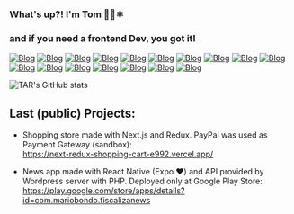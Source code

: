 ### What's up?! I'm Tom 👨‍💻⚛️
### and if you need a frontend Dev, you got it!


[![Blog](https://img.shields.io/badge/React-20232A?style=for-the-badge&logo=react&logoColor=61DAFB)]()
[![Blog](https://img.shields.io/badge/React_Native-20232A?style=for-the-badge&logo=react&logoColor=61DAFB)]()
[![Blog](https://img.shields.io/badge/Redux-593D88?style=for-the-badge&logo=redux&logoColor=white)]()
[![Blog](https://img.shields.io/badge/Jest-323330?style=for-the-badge&logo=Jest&logoColor=white)]()
[![Blog](https://img.shields.io/badge/JavaScript-F7DF1E?style=for-the-badge&logo=javascript&logoColor=black)]()
[![Blog](https://img.shields.io/badge/TypeScript-007ACC?style=for-the-badge&logo=typescript&logoColor=white)]()
[![Blog](https://img.shields.io/badge/Figma-F24E1E?style=for-the-badge&logo=figma&logoColor=white)]()
[![Blog](https://img.shields.io/badge/styled--components-DB7093?style=for-the-badge&logo=styled-components&logoColor=white)]()
[![Blog](https://img.shields.io/badge/Tailwind_CSS-38B2AC?style=for-the-badge&logo=tailwind-css&logoColor=white)]()
[![Blog](https://img.shields.io/badge/Express.js-404D59?style=for-the-badge)]()
[![Blog](https://img.shields.io/badge/MongoDB-4EA94B?style=for-the-badge&logo=mongodb&logoColor=white)]()
[![Blog](https://img.shields.io/badge/MySQL-005C84?style=for-the-badge&logo=mysql&logoColor=white)]()
[![Blog](https://img.shields.io/badge/Netlify-00C7B7?style=for-the-badge&logo=netlify&logoColor=white)]()
[![Blog](https://img.shields.io/badge/Amazon_AWS-232F3E?style=for-the-badge&logo=amazon-aws&logoColor=white)]()
[![Blog](https://img.shields.io/badge/Vercel-000000?style=for-the-badge&logo=vercel&logoColor=white)]()
[![Blog](https://img.shields.io/badge/Google_Cloud-4285F4?style=for-the-badge&logo=google-cloud&logoColor=white)]()
[![Blog](https://img.shields.io/badge/Jira-0052CC?style=for-the-badge&logo=Jira&logoColor=white
)]()

![TAR's GitHub stats](https://github-readme-stats.vercel.app/api?username=tomandrewrocks&show_icons=true&theme=dracula)

## Last (public) Projects: 
- Shopping store made with Next.js and Redux. PayPal was used as Payment Gateway (sandbox): <br/> https://next-redux-shopping-cart-e992.vercel.app/

- News app made with React Native (Expo ❤️) and API provided by Wordpress server with PHP. Deployed only at Google Play Store: <br/> https://play.google.com/store/apps/details?id=com.mariobondo.fiscalizanews
